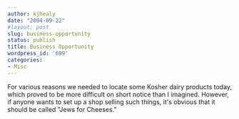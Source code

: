 ```yaml
---
author: kjhealy
date: "2004-09-22"
#layout: post
slug: business-opportunity
status: publish
title: Business Opportunity
wordpress_id: '699'
categories:
- Misc
---
```


For various reasons we needed to locate some Kosher dairy products today, which proved to be more difficult on short notice than I imagined. However, if anyone wants to set up a shop selling such things, it's obvious that it should be called "Jews for Cheeses."
